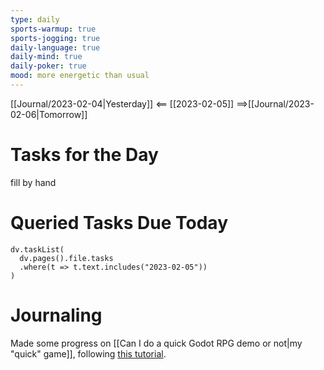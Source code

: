 ```yaml
---
type: daily
sports-warmup: true
sports-jogging: true
daily-language: true
daily-mind: true
daily-poker: true
mood: more energetic than usual
---
```


[[Journal/2023-02-04|Yesterday]] <== [[2023-02-05]] ==>[[Journal/2023-02-06|Tomorrow]]


# Tasks for the Day

fill by hand


# Queried Tasks Due Today

```dataviewjs
dv.taskList(
  dv.pages().file.tasks
  .where(t => t.text.includes("2023-02-05"))
)
```



# Journaling

Made some progress on [[Can I do a quick Godot RPG demo or not|my "quick" game]], following [this tutorial](https://www.youtube.com/watch?v=HmnwNadwHWI).